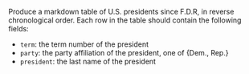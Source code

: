 Produce a markdown table of U.S. presidents since F.D.R, in reverse chronological order. Each row in the table should contain the following fields:
- `term`: the term number of the president
- `party`: the party affiliation of the president, one of {Dem., Rep.}
- `president`: the last name of the president
